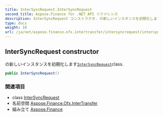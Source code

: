 ```yaml
---
title: InterSyncRequest.InterSyncRequest
second_title: Aspose.Finance for .NET API リファレンス
description: InterSyncRequest コンストラクタ. の新しいインスタンスを初期化しますInterSyncRequestclass.
type: docs
weight: 10
url: /ja/net/aspose.finance.ofx.intertransfer/intersyncrequest/intersyncrequest/
---
```

## InterSyncRequest constructor

の新しいインスタンスを初期化します[`InterSyncRequest`](../)class.

```csharp
public InterSyncRequest()
```

### 関連項目

* class [InterSyncRequest](../)
* 名前空間 [Aspose.Finance.Ofx.InterTransfer](../../intersyncrequest/)
* 組み立て [Aspose.Finance](../../../)


